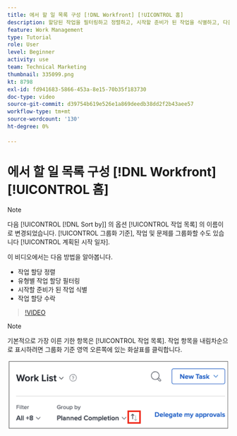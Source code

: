 ```yaml
---
title: 에서 할 일 목록 구성 [!DNL Workfront] [!UICONTROL 홈]
description: 할당된 작업을 필터링하고 정렬하고, 시작할 준비가 된 작업을 식별하고, 다음 위치에서 작업 할당을 수락하는 방법을 알아봅니다. [!DNL  Workfront].
feature: Work Management
type: Tutorial
role: User
level: Beginner
activity: use
team: Technical Marketing
thumbnail: 335099.png
kt: 8798
exl-id: fd941683-5866-453a-8e15-70b35f183730
doc-type: video
source-git-commit: d39754b619e526e1a869deedb38dd2f2b43aee57
workflow-type: tm+mt
source-wordcount: '130'
ht-degree: 0%

---
```


# 에서 할 일 목록 구성 [!DNL Workfront] [!UICONTROL 홈]

>[!NOTE]
>
>다음 [!UICONTROL [!DNL Sort by]] 의 옵션 [!UICONTROL 작업 목록] 의 이름이 로 변경되었습니다. [!UICONTROL 그룹화 기준], 작업 및 문제를 그룹화할 수도 있습니다 [!UICONTROL 계획된 시작 일자].

이 비디오에서는 다음 방법을 알아봅니다.

* 작업 할당 정렬
* 유형별 작업 할당 필터링
* 시작할 준비가 된 작업 식별
* 작업 할당 수락

>[!VIDEO](https://video.tv.adobe.com/v/335099/?quality=12)

>[!NOTE]
>
>기본적으로 가장 이른 기한 항목은 [!UICONTROL 작업 목록]. 작업 항목을 내림차순으로 표시하려면 그룹화 기준 영역 오른쪽에 있는 화살표를 클릭합니다.

![기한별로 그룹화된 작업 목록을 보여주는 화면의 이미지입니다.](assets/work-list-arrows.png)
